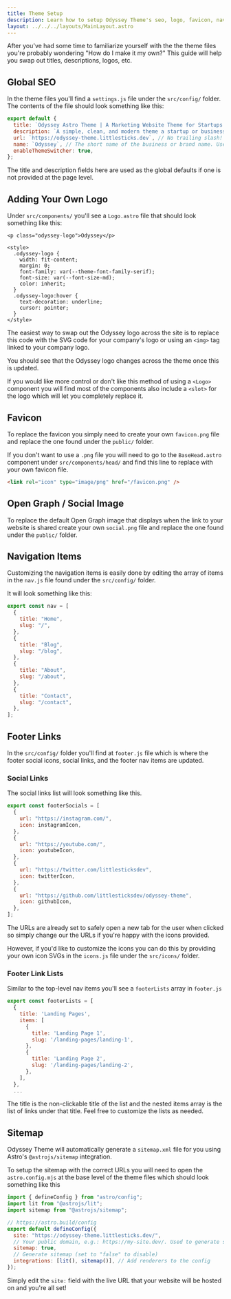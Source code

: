 ```yaml
---
title: Theme Setup
description: Learn how to setup Odyssey Theme's seo, logo, favicon, nav items, etc.
layout: ../../../layouts/MainLayout.astro
---
```


After you've had some time to familiarize yourself with the the theme files you're probably wondering "How do I make it my own?" This guide will help you swap out titles, descriptions, logos, etc.

## Global SEO

In the theme files you'll find a `settings.js` file under the `src/config/` folder. The contents of the file should look something like this:

```js
export default {
  title: `Odyssey Astro Theme | A Marketing Website Theme for Startups and Businesses`,
  description: `A simple, clean, and modern theme a startup or businesses' marketing website.`,
  url: `https://odyssey-theme.littlesticks.dev`, // No trailing slash!
  name: `Odyssey`, // The short name of the business or brand name. Used for things like the copyright in the footer.
  enableThemeSwitcher: true,
};
```

The title and description fields here are used as the global defaults if one is not provided at the page level.

## Adding Your Own Logo

Under `src/components/` you'll see a `Logo.astro` file that should look something like this:

```astro
<p class="odyssey-logo">Odyssey</p>

<style>
  .odyssey-logo {
    width: fit-content;
    margin: 0;
    font-family: var(--theme-font-family-serif);
    font-size: var(--font-size-md);
    color: inherit;
  }
  .odyssey-logo:hover {
    text-decoration: underline;
    cursor: pointer;
  }
</style>
```

The easiest way to swap out the Odyssey logo across the site is to replace this code with the SVG code for your company's logo or using an `<img>` tag linked to your company logo.

You should see that the Odyssey logo changes across the theme once this is updated.

If you would like more control or don't like this method of using a `<Logo>` component you will find most of the components also include a `<slot>` for the logo which will let you completely replace it.

## Favicon

To replace the favicon you simply need to create your own `favicon.png` file and replace the one found under the `public/` folder.

If you don't want to use a `.png` file you will need to go to the `BaseHead.astro` component under `src/components/head/` and find this line to replace with your own favicon file.

```html
<link rel="icon" type="image/png" href="/favicon.png" />
```

## Open Graph / Social Image

To replace the default Open Graph image that displays when the link to your website is shared create your own `social.png` file and replace the one found under the `public/` folder.

## Navigation Items

Customizing the navigation items is easily done by editing the array of items in the `nav.js` file found under the `src/config/` folder.

It will look something like this:

```js
export const nav = [
  {
    title: "Home",
    slug: "/",
  },
  {
    title: "Blog",
    slug: "/blog",
  },
  {
    title: "About",
    slug: "/about",
  },
  {
    title: "Contact",
    slug: "/contact",
  },
];
```

## Footer Links

In the `src/config/` folder you'll find at `footer.js` file which is where the footer social icons, social links, and the footer nav items are updated.

### Social Links

The social links list will look something like this.

```js
export const footerSocials = [
  {
    url: "https://instagram.com/",
    icon: instagramIcon,
  },
  {
    url: "https://youtube.com/",
    icon: youtubeIcon,
  },
  {
    url: "https://twitter.com/littlesticksdev",
    icon: twitterIcon,
  },
  {
    url: "https://github.com/littlesticksdev/odyssey-theme",
    icon: githubIcon,
  },
];
```

The URLs are already set to safely open a new tab for the user when clicked so simply change our the URLs if you're happy with the icons provided.

However, if you'd like to customize the icons you can do this by providing your own icon SVGs in the `icons.js` file under the `src/icons/` folder.

### Footer Link Lists

Similar to the top-level nav items you'll see a `footerLists` array in `footer.js`

```js
export const footerLists = [
  {
    title: 'Landing Pages',
    items: [
      {
        title: 'Landing Page 1',
        slug: '/landing-pages/landing-1',
      },
      {
        title: 'Landing Page 2',
        slug: '/landing-pages/landing-2',
      },
    ],
  },
  ...
```

The title is the non-clickable title of the list and the nested items array is the list of links under that title. Feel free to customize the lists as needed.

## Sitemap

Odyssey Theme will automatically generate a `sitemap.xml` file for you using Astro's `@astrojs/sitemap` integration.

To setup the sitemap with the correct URLs you will need to open the `astro.config.mjs` at the base level of the theme files which should look something like this

```js
import { defineConfig } from "astro/config";
import lit from "@astrojs/lit";
import sitemap from "@astrojs/sitemap";

// https://astro.build/config
export default defineConfig({
  site: "https://odyssey-theme.littlesticks.dev/",
  // Your public domain, e.g.: https://my-site.dev/. Used to generate sitemaps and canonical URLs.
  sitemap: true,
  // Generate sitemap (set to "false" to disable)
  integrations: [lit(), sitemap()], // Add renderers to the config
});
```

Simply edit the `site:` field with the live URL that your website will be hosted on and you're all set!
